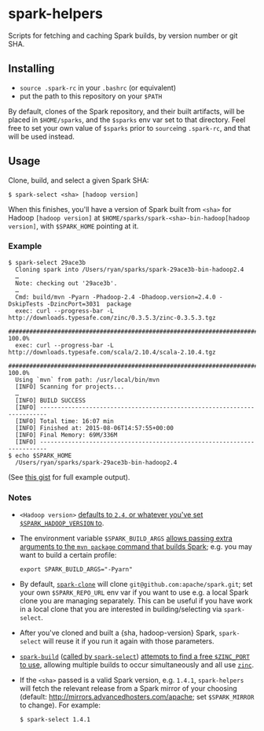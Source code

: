 # spark-helpers
Scripts for fetching and caching Spark builds, by version number or git SHA.

## Installing

- `source .spark-rc` in your `.bashrc` (or equivalent)
- put the path to this repository on your `$PATH`

By default, clones of the Spark repository, and their built artifacts, will be placed in `$HOME/sparks`, and the `$sparks` env var set to that directory. Feel free to set your own value of `$sparks` prior to `source`ing `.spark-rc`, and that will be used instead.

## Usage

Clone, build, and select a given Spark SHA:

```
$ spark-select <sha> [hadoop version]
```

When this finishes, you'll have a version of Spark built from `<sha>` for Hadoop `[hadoop version]` at `$HOME/sparks/spark-<sha>-bin-hadoop[hadoop version]`, with `$SPARK_HOME` pointing at it.

### Example

```
$ spark-select 29ace3b
  Cloning spark into /Users/ryan/sparks/spark-29ace3b-bin-hadoop2.4
  …
  Note: checking out '29ace3b'.
  …
  Cmd: build/mvn -Pyarn -Phadoop-2.4 -Dhadoop.version=2.4.0 -DskipTests -DzincPort=3031  package
  exec: curl --progress-bar -L http://downloads.typesafe.com/zinc/0.3.5.3/zinc-0.3.5.3.tgz
  ######################################################################## 100.0%
  exec: curl --progress-bar -L http://downloads.typesafe.com/scala/2.10.4/scala-2.10.4.tgz
  ######################################################################## 100.0%
  Using `mvn` from path: /usr/local/bin/mvn
  [INFO] Scanning for projects...
  …
  [INFO] BUILD SUCCESS
  [INFO] ------------------------------------------------------------------------
  [INFO] Total time: 16:07 min
  [INFO] Finished at: 2015-08-06T14:57:55+00:00
  [INFO] Final Memory: 69M/336M
  [INFO] ------------------------------------------------------------------------
$ echo $SPARK_HOME
  /Users/ryan/sparks/spark-29ace3b-bin-hadoop2.4
```

(See [this gist](https://gist.github.com/ryan-williams/f79b108b7ab52f5f398a) for full example output).

### Notes
* `<Hadoop version>` [defaults to `2.4`, or whatever you've set `$SPARK_HADOOP_VERSION` to](https://github.com/ryan-williams/spark-helpers/blob/96026b95edeffdcc3f40549db64e42f4d1f7ff78/.spark-rc#L21).
* The environment variable `$SPARK_BUILD_ARGS` [allows passing extra arguments to the `mvn package` command that builds Spark](https://github.com/ryan-williams/spark-helpers/blob/96026b95edeffdcc3f40549db64e42f4d1f7ff78/spark-build#L50); e.g. you may want to build a certain profile:

  ```
  export SPARK_BUILD_ARGS="-Pyarn"
  ```

* By default, [`spark-clone`](https://github.com/ryan-williams/spark-helpers/blob/master/spark-clone) will clone `git@github.com:apache/spark.git`; set your own `$SPARK_REPO_URL` env var if you want to use e.g. a local Spark clone you are managing separately. This can be useful if you have work in a local clone that you are interested in building/selecting via `spark-select`.

* After you've cloned and built a {sha, hadoop-version} Spark, `spark-select` will reuse it if you run it again with those parameters.
* [`spark-build`](https://github.com/ryan-williams/spark-helpers/blob/96026b95edeffdcc3f40549db64e42f4d1f7ff78/spark-build) ([called by `spark-select`](https://github.com/ryan-williams/spark-helpers/blob/96026b95edeffdcc3f40549db64e42f4d1f7ff78/spark-select-impl#L16)) [attempts to find a free `$ZINC_PORT` to use](https://github.com/ryan-williams/spark-helpers/blob/96026b95edeffdcc3f40549db64e42f4d1f7ff78/spark-build#L32-L47), allowing multiple builds to occur simultaneously and all use [`zinc`](https://github.com/typesafehub/zinc).
* If the `<sha>` passed is a valid Spark version, e.g. `1.4.1`, `spark-helpers` will fetch the relevant release from a Spark mirror of your choosing (default: http://mirrors.advancedhosters.com/apache; set `$SPARK_MIRROR` to change). For example:

  ```
  $ spark-select 1.4.1
  ```
